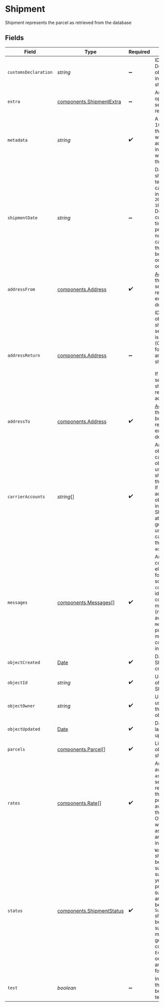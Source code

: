 # Shipment

Shipment represents the parcel as retrieved from the database


## Fields

| Field                                                                                                                                                                                                                                                                                                    | Type                                                                                                                                                                                                                                                                                                     | Required                                                                                                                                                                                                                                                                                                 | Description                                                                                                                                                                                                                                                                                              | Example                                                                                                                                                                                                                                                                                                  |
| -------------------------------------------------------------------------------------------------------------------------------------------------------------------------------------------------------------------------------------------------------------------------------------------------------- | -------------------------------------------------------------------------------------------------------------------------------------------------------------------------------------------------------------------------------------------------------------------------------------------------------- | -------------------------------------------------------------------------------------------------------------------------------------------------------------------------------------------------------------------------------------------------------------------------------------------------------- | -------------------------------------------------------------------------------------------------------------------------------------------------------------------------------------------------------------------------------------------------------------------------------------------------------- | -------------------------------------------------------------------------------------------------------------------------------------------------------------------------------------------------------------------------------------------------------------------------------------------------------- |
| `customsDeclaration`                                                                                                                                                                                                                                                                                     | *string*                                                                                                                                                                                                                                                                                                 | :heavy_minus_sign:                                                                                                                                                                                                                                                                                       | ID of the Customs Declarations object for an international shipment.                                                                                                                                                                                                                                     | adcfdddf8ec64b84ad22772bce3ea37a                                                                                                                                                                                                                                                                         |
| `extra`                                                                                                                                                                                                                                                                                                  | [components.ShipmentExtra](../../models/components/shipmentextra.md)                                                                                                                                                                                                                                     | :heavy_minus_sign:                                                                                                                                                                                                                                                                                       | An object holding optional extra services to be requested.                                                                                                                                                                                                                                               |                                                                                                                                                                                                                                                                                                          |
| `metadata`                                                                                                                                                                                                                                                                                               | *string*                                                                                                                                                                                                                                                                                                 | :heavy_check_mark:                                                                                                                                                                                                                                                                                       | A string of up to 100 characters that can be filled with any additional information you want to attach to the object.                                                                                                                                                                                    | Customer ID 123456                                                                                                                                                                                                                                                                                       |
| `shipmentDate`                                                                                                                                                                                                                                                                                           | *string*                                                                                                                                                                                                                                                                                                 | :heavy_minus_sign:                                                                                                                                                                                                                                                                                       | Date the shipment will be tendered to the carrier. Must be in the format `2014-01-18T00:35:03.463Z`. <br/>Defaults to current date and time if no value is provided. Please note that some carriers require this value to<br/>be in the future, on a working day, or similar.                            | 2021-03-22T12:00:00Z                                                                                                                                                                                                                                                                                     |
| `addressFrom`                                                                                                                                                                                                                                                                                            | [components.Address](../../models/components/address.md)                                                                                                                                                                                                                                                 | :heavy_check_mark:                                                                                                                                                                                                                                                                                       | <a href="#tag/Addresses">Address</a> object of the sender / seller. Will be returned expanded by default.                                                                                                                                                                                                |                                                                                                                                                                                                                                                                                                          |
| `addressReturn`                                                                                                                                                                                                                                                                                          | [components.Address](../../models/components/address.md)                                                                                                                                                                                                                                                 | :heavy_minus_sign:                                                                                                                                                                                                                                                                                       | ID of the Address object where the shipment will be sent back to if it is not delivered <br/>(Only available for UPS, USPS, and Fedex shipments). <br/> <br/>If this field is not set, your shipments will be returned to the address_from.                                                              |                                                                                                                                                                                                                                                                                                          |
| `addressTo`                                                                                                                                                                                                                                                                                              | [components.Address](../../models/components/address.md)                                                                                                                                                                                                                                                 | :heavy_check_mark:                                                                                                                                                                                                                                                                                       | <a href="#tag/Addresses">Address</a> object of the recipient / buyer. Will be returned expanded by default.                                                                                                                                                                                              |                                                                                                                                                                                                                                                                                                          |
| `carrierAccounts`                                                                                                                                                                                                                                                                                        | *string*[]                                                                                                                                                                                                                                                                                               | :heavy_check_mark:                                                                                                                                                                                                                                                                                       | An array of object_ids of the carrier account objects to be used for getting shipping rates for this shipment. <br/>If no carrier account object_ids are set in this field, Shippo will attempt to generate rates using all the <br/>carrier accounts that have the `active` field set.                  |                                                                                                                                                                                                                                                                                                          |
| `messages`                                                                                                                                                                                                                                                                                               | [components.Messages](../../models/components/messages.md)[]                                                                                                                                                                                                                                             | :heavy_check_mark:                                                                                                                                                                                                                                                                                       | An array containing elements of the following schema:<br>`code` (string): an identifier for the corresponding message<br/>(not always available)<br>`message` (string): a publishable message containing further information.                                                                            |                                                                                                                                                                                                                                                                                                          |
| `objectCreated`                                                                                                                                                                                                                                                                                          | [Date](https://developer.mozilla.org/en-US/docs/Web/JavaScript/Reference/Global_Objects/Date)                                                                                                                                                                                                            | :heavy_check_mark:                                                                                                                                                                                                                                                                                       | Date and time of Shipment creation.                                                                                                                                                                                                                                                                      |                                                                                                                                                                                                                                                                                                          |
| `objectId`                                                                                                                                                                                                                                                                                               | *string*                                                                                                                                                                                                                                                                                                 | :heavy_check_mark:                                                                                                                                                                                                                                                                                       | Unique identifier of the given Shipment object.                                                                                                                                                                                                                                                          | adcfdddf8ec64b84ad22772bce3ea37a                                                                                                                                                                                                                                                                         |
| `objectOwner`                                                                                                                                                                                                                                                                                            | *string*                                                                                                                                                                                                                                                                                                 | :heavy_check_mark:                                                                                                                                                                                                                                                                                       | Username of the user who created the Shipment object.                                                                                                                                                                                                                                                    | pp@gmail.com                                                                                                                                                                                                                                                                                             |
| `objectUpdated`                                                                                                                                                                                                                                                                                          | [Date](https://developer.mozilla.org/en-US/docs/Web/JavaScript/Reference/Global_Objects/Date)                                                                                                                                                                                                            | :heavy_check_mark:                                                                                                                                                                                                                                                                                       | Date and time of last Shipment update.                                                                                                                                                                                                                                                                   |                                                                                                                                                                                                                                                                                                          |
| `parcels`                                                                                                                                                                                                                                                                                                | [components.Parcel](../../models/components/parcel.md)[]                                                                                                                                                                                                                                                 | :heavy_check_mark:                                                                                                                                                                                                                                                                                       | List of Parcel objects to be shipped.                                                                                                                                                                                                                                                                    |                                                                                                                                                                                                                                                                                                          |
| `rates`                                                                                                                                                                                                                                                                                                  | [components.Rate](../../models/components/rate.md)[]                                                                                                                                                                                                                                                     | :heavy_check_mark:                                                                                                                                                                                                                                                                                       | An array with all available rates. If <code>async</code> has been set to <code>false</code> in the request,<br/>this will be populated with all available rates in the response. Otherwise rates will be created<br/>asynchronously and this array will initially be empty.                              |                                                                                                                                                                                                                                                                                                          |
| `status`                                                                                                                                                                                                                                                                                                 | [components.ShipmentStatus](../../models/components/shipmentstatus.md)                                                                                                                                                                                                                                   | :heavy_check_mark:                                                                                                                                                                                                                                                                                       | `Waiting` shipments have been successfully submitted but not yet been processed. <br/>`Queued` shipments are currently being processed. <br/>`Success` shipments have been processed successfully, meaning that rate generation has concluded. <br/>`Error` does not occur currently and is reserved for future use. | SUCCESS                                                                                                                                                                                                                                                                                                  |
| `test`                                                                                                                                                                                                                                                                                                   | *boolean*                                                                                                                                                                                                                                                                                                | :heavy_minus_sign:                                                                                                                                                                                                                                                                                       | Indicates whether the object has been created in test mode.                                                                                                                                                                                                                                              |                                                                                                                                                                                                                                                                                                          |